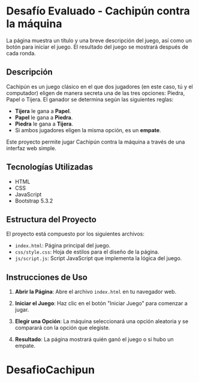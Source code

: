 # Desafío Evaluado - Cachipún contra la máquina

La página muestra un título y una breve descripción del juego, así como un botón para iniciar el juego. El resultado del juego se mostrará después de cada ronda.

## Descripción

Cachipún es un juego clásico en el que dos jugadores (en este caso, tú y el computador) eligen de manera secreta una de las tres opciones: Piedra, Papel o Tijera. El ganador se determina según las siguientes reglas:

- **Tijera** le gana a **Papel**.
- **Papel** le gana a **Piedra**.
- **Piedra** le gana a **Tijera**.
- Si ambos jugadores eligen la misma opción, es un **empate**.

Este proyecto permite jugar Cachipún contra la máquina a través de una interfaz web simple.

## Tecnologías Utilizadas

- HTML
- CSS
- JavaScript
- Bootstrap 5.3.2

## Estructura del Proyecto

El proyecto está compuesto por los siguientes archivos:

- `index.html`: Página principal del juego.
- `css/style.css`: Hoja de estilos para el diseño de la página.
- `js/script.js`: Script JavaScript que implementa la lógica del juego.

## Instrucciones de Uso

1. **Abrir la Página**: Abre el archivo `index.html` en tu navegador web.

2. **Iniciar el Juego**: Haz clic en el botón "Iniciar Juego" para comenzar a jugar.

3. **Elegir una Opción**: La máquina seleccionará una opción aleatoria y se comparará con la opción que elegiste.

4. **Resultado**: La página mostrará quién ganó el juego o si hubo un empate.

# DesafioCachipun

